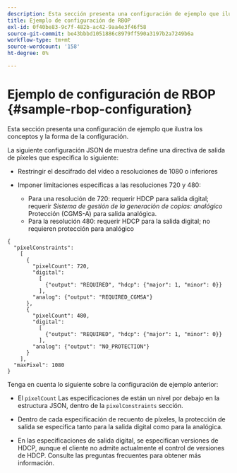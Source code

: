 ```yaml
---
description: Esta sección presenta una configuración de ejemplo que ilustra los conceptos y la forma de la configuración.
title: Ejemplo de configuración de RBOP
exl-id: 0f40be83-9c7f-482b-ac42-9aa4e3f46f58
source-git-commit: be43bbbd1051886c8979ff590a3197b2a7249b6a
workflow-type: tm+mt
source-wordcount: '158'
ht-degree: 0%

---
```


# Ejemplo de configuración de RBOP {#sample-rbop-configuration}

Esta sección presenta una configuración de ejemplo que ilustra los conceptos y la forma de la configuración.

La siguiente configuración JSON de muestra define una directiva de salida de píxeles que especifica lo siguiente:

* Restringir el descifrado del vídeo a resoluciones de 1080 o inferiores
* Imponer limitaciones específicas a las resoluciones 720 y 480:

   * Para una resolución de 720: requerir HDCP para salida digital; requerir *Sistema de gestión de la generación de copias: analógico* Protección (CGMS-A) para salida analógica.
   * Para la resolución 480: requerir HDCP para la salida digital; no requieren protección para analógico

```
{ 
  "pixelConstraints":  
    [ 
      { 
        "pixelCount": 720, 
        "digital": 
          [ 
            {"output": "REQUIRED", "hdcp": {"major": 1, "minor": 0}} 
          ], 
        "analog": {"output": "REQUIRED_CGMSA"} 
      }, 
      { 
        "pixelCount": 480, 
        "digital":  
          [ 
            {"output": "REQUIRED", "hdcp": {"major": 1, "minor": 0}} 
          ], 
        "analog": {"output": "NO_PROTECTION"} 
      } 
    ], 
  "maxPixel": 1080 
}
```

Tenga en cuenta lo siguiente sobre la configuración de ejemplo anterior:

* El `pixelCount` Las especificaciones de están un nivel por debajo en la estructura JSON, dentro de la `pixelConstraints` sección.

* Dentro de cada especificación de recuento de píxeles, la protección de salida se especifica tanto para la salida digital como para la analógica.
* En las especificaciones de salida digital, se especifican versiones de HDCP, aunque el cliente no admite actualmente el control de versiones de HDCP. Consulte las preguntas frecuentes para obtener más información.

